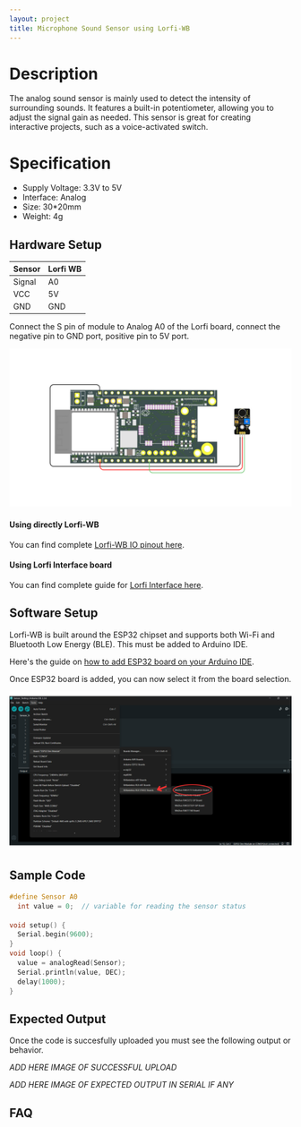 ```yaml
---
layout: project
title: Microphone Sound Sensor using Lorfi-WB
---
```


# Description

The analog sound sensor is mainly used to detect the intensity of surrounding sounds. It features a built-in potentiometer, allowing you to adjust the signal gain as needed. This sensor is great for creating interactive projects, such as a voice-activated switch.

# Specification

- Supply Voltage: 3.3V to 5V
- Interface: Analog
- Size: 30*20mm
- Weight: 4g

## Hardware Setup

|     Sensor    |   Lorfi WB  |
|---------------|-------------|
| Signal        | A0          |
| VCC           | 5V          |
| GND           | GND         |


Connect the S pin of module to Analog A0 of the Lorfi board, connect the negative pin to GND port, positive pin to 5V port.

<p style="text-align: center;">
  <img src="\assets\Images\LORFI_Components\Lorfi-WB_Sensors\12.png" alt="Centered Image" width="900" />
</p>

#### Using directly Lorfi-WB

You can find complete <a href="/docs/Hardware_Guide.html">Lorfi-WB IO pinout here</a>.

#### Using Lorfi Interface board

You can find complete guide for <a href="/docs/Hardware_Guide.html">Lorfi Interface here</a>.

## Software Setup

Lorfi-WB is built around the ESP32 chipset and supports both Wi-Fi and Bluetooth Low Energy (BLE). This must be added to Arduino IDE.

Here's the guide on <a href="/docs/Software_Guide.html">how to add ESP32 board on your Arduino IDE</a>.

Once ESP32 board is added, you can now select it from the board selection.

<p style="text-align: center;">
  <img src="\assets\Images\LORFI_Components\Software-Guide_Images\Software_Guide4.png" alt="Centered Image" width="900" />
</p>

## Sample Code

```c
#define Sensor A0
  int value = 0;  // variable for reading the sensor status

void setup() {
  Serial.begin(9600);
}
void loop() {
  value = analogRead(Sensor);
  Serial.println(value, DEC);
  delay(1000);
}
```

## Expected Output

Once the code is succesfully uploaded you must see the following output or behavior.

*ADD HERE IMAGE OF SUCCESSFUL UPLOAD*

*ADD HERE IMAGE OF EXPECTED OUTPUT IN SERIAL IF ANY*

## FAQ
